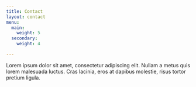 ```yaml
---
title: Contact
layout: contact
menu:
  main:
    weight: 5
  secondary:
    weight: 4

---
```

Lorem ipsum dolor sit amet, consectetur adipiscing elit. Nullam a metus quis lorem malesuada luctus. Cras lacinia, eros at dapibus molestie, risus tortor pretium ligula.